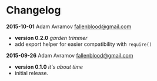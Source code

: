# Changelog

**2015-10-01**  Adam Avramov  <fallenblood@gmail.com>

* **version 0.2.0** *garden trimmer*
* add export helper for easier compatibility with `require()`

**2015-09-26**  Adam Avramov  <fallenblood@gmail.com>

* **version 0.1.0** *it's about time*
* initial release.
